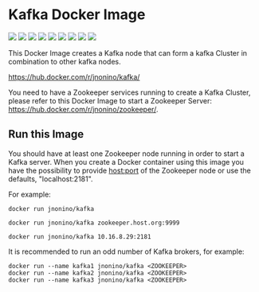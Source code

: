 # Kafka Docker Image

[![](https://img.shields.io/docker/pulls/jnonino/kafka)](https://hub.docker.com/r/jnonino/kafka/)
[![](hhttps://img.shields.io/docker/build/jnonino/kafka)](https://hub.docker.com/r/jnonino/kafka/)
[![](https://img.shields.io/docker/automated/jnonino/kafka)](https://hub.docker.com/r/jnonino/kafka/)
[![](https://img.shields.io/docker/stars/jnonino/kafka)](https://hub.docker.com/r/jnonino/kafka/)
[![](https://img.shields.io/github/license/cn-docker/kafka)](https://github.com/cn-docker/kafka)
[![](https://img.shields.io/github/issues/cn-docker/kafka)](https://github.com/cn-docker/kafka)
[![](https://img.shields.io/github/issues-closed/cn-docker/kafka)](https://github.com/cn-docker/kafka)
[![](https://img.shields.io/github/languages/code-size/cn-docker/kafka)](https://github.com/cn-docker/kafka)
[![](https://img.shields.io/github/repo-size/cn-docker/kafka)](https://github.com/cn-docker/kafka)

This Docker Image creates a Kafka node that can form a kafka Cluster in combination to other kafka nodes.

https://hub.docker.com/r/jnonino/kafka/

You need to have a Zookeeper services running to create a Kafka Cluster, please refer to this Docker Image to start a Zookeeper Server: https://hub.docker.com/r/jnonino/zookeeper/.

## Run this Image

You should have at least one Zookeeper node running in order to start a Kafka server. When you create a Docker container using this image you have the possibility to provide <host:port> of the Zookeeper node or use the defaults, "localhost:2181".

For example:  

    docker run jnonino/kafka

    docker run jnonino/kafka zookeeper.host.org:9999

    docker run jnonino/kafka 10.16.8.29:2181

It is recommended to run an odd number of Kafka brokers, for example:  

    docker run --name kafka1 jnonino/kafka <ZOOKEEPER>
    docker run --name kafka2 jnonino/kafka <ZOOKEEPER>
    docker run --name kafka3 jnonino/kafka <ZOOKEEPER>

